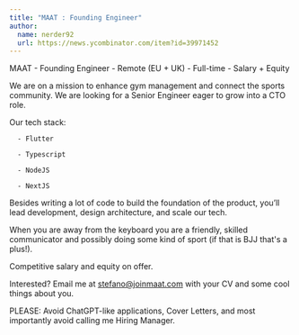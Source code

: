 ```yaml
---
title: "MAAT : Founding Engineer"
author:
  name: nerder92
  url: https://news.ycombinator.com/item?id=39971452
---
```

MAAT - Founding Engineer - Remote (EU + UK) - Full-time - Salary + Equity

We are on a mission to enhance gym management and connect the sports community.  We are looking for a Senior Engineer eager to grow into a CTO role.

Our tech stack:

<pre><code>  - Flutter

  - Typescript

  - NodeJS

  - NextJS
</code></pre>
Besides writing a lot of code to build the foundation of the product, you’ll lead development, design architecture, and scale our tech.

When you are away from the keyboard you are a friendly, skilled communicator and possibly doing some kind of sport (if that is BJJ that&#x27;s a plus!).

Competitive salary and equity on offer.

Interested? Email me at stefano@joinmaat.com with your CV and some cool things about you.

PLEASE: Avoid ChatGPT-like applications, Cover Letters, and most importantly avoid calling me Hiring Manager.
